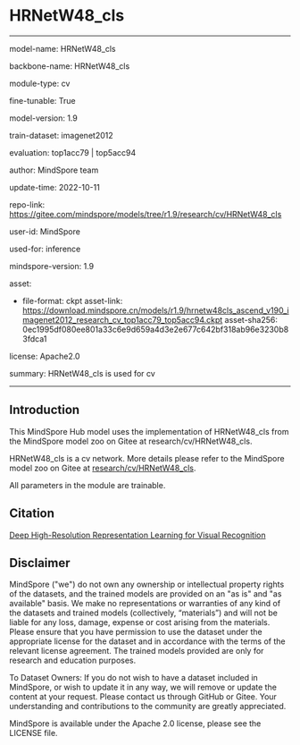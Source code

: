 # HRNetW48_cls

---

model-name: HRNetW48_cls

backbone-name: HRNetW48_cls

module-type: cv

fine-tunable: True

model-version: 1.9

train-dataset: imagenet2012

evaluation: top1acc79 | top5acc94

author: MindSpore team

update-time: 2022-10-11

repo-link: <https://gitee.com/mindspore/models/tree/r1.9/research/cv/HRNetW48_cls>

user-id: MindSpore

used-for: inference

mindspore-version: 1.9

asset:

-
    file-format: ckpt
    asset-link: <https://download.mindspore.cn/models/r1.9/hrnetw48cls_ascend_v190_imagenet2012_research_cv_top1acc79_top5acc94.ckpt>
    asset-sha256: 0ec1995df080ee801a33c6e9d659a4d3e2e677c642bf318ab96e3230b83fdca1

license: Apache2.0

summary: HRNetW48_cls is used for cv

---

## Introduction

This MindSpore Hub model uses the implementation of HRNetW48_cls from the MindSpore model zoo on Gitee at research/cv/HRNetW48_cls.

HRNetW48_cls is a cv network. More details please refer to the MindSpore model zoo on Gitee at [research/cv/HRNetW48_cls](https://gitee.com/mindspore/models/blob/r1.9/research/cv/HRNetW48_cls/README_CN.md).

All parameters in the module are trainable.

## Citation

[Deep High-Resolution Representation Learning for Visual Recognition](https://arxiv.org/pdf/1908.07919.pdf)

## Disclaimer

MindSpore ("we") do not own any ownership or intellectual property rights of the datasets, and the trained models are provided on an "as is" and "as available" basis. We make no representations or warranties of any kind of the datasets and trained models (collectively, “materials”) and will not be liable for any loss, damage, expense or cost arising from the materials. Please ensure that you have permission to use the dataset under the appropriate license for the dataset and in accordance with the terms of the relevant license agreement. The trained models provided are only for research and education purposes.

To Dataset Owners: If you do not wish to have a dataset included in MindSpore, or wish to update it in any way, we will remove or update the content at your request. Please contact us through GitHub or Gitee. Your understanding and contributions to the community are greatly appreciated.

MindSpore is available under the Apache 2.0 license, please see the LICENSE file.
